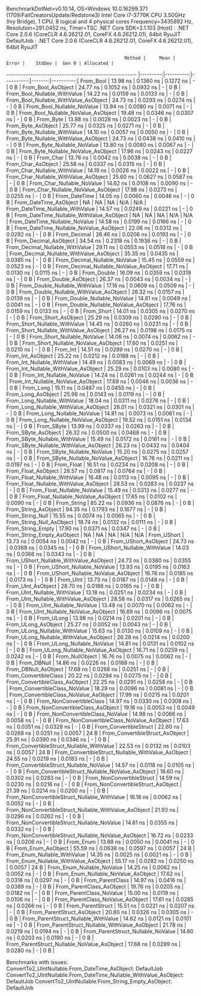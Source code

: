 
BenchmarkDotNet=v0.10.14, OS=Windows 10.0.16299.371 (1709/FallCreatorsUpdate/Redstone3)
Intel Core i7-3770K CPU 3.50GHz (Ivy Bridge), 1 CPU, 8 logical and 4 physical cores
Frequency=3435892 Hz, Resolution=291.0452 ns, Timer=TSC
.NET Core SDK=2.1.103
  [Host]     : .NET Core 2.0.6 (CoreCLR 4.6.26212.01, CoreFX 4.6.26212.01), 64bit RyuJIT
  DefaultJob : .NET Core 2.0.6 (CoreCLR 4.6.26212.01, CoreFX 4.6.26212.01), 64bit RyuJIT


                                                Method |     Mean |     Error |    StdDev |  Gen 0 | Allocated |
------------------------------------------------------ |---------:|----------:|----------:|-------:|----------:|
                                             From_Bool | 13.98 ns | 0.1360 ns | 0.1272 ns |      - |       0 B |
                                    From_Bool_AsObject | 24.77 ns | 0.1052 ns | 0.0932 ns |      - |       0 B |
                          From_Bool_Nullable_WithValue | 14.22 ns | 0.0159 ns | 0.0133 ns |      - |       0 B |
                 From_Bool_Nullable_WithValue_AsObject | 24.73 ns | 0.0293 ns | 0.0274 ns |      - |       0 B |
                            From_Bool_Nullable_NoValue | 13.94 ns | 0.0080 ns | 0.0071 ns |      - |       0 B |
                   From_Bool_Nullable_NoValue_AsObject | 19.48 ns | 0.0346 ns | 0.0307 ns |      - |       0 B |
                                             From_Byte | 13.88 ns | 0.0028 ns | 0.0023 ns |      - |       0 B |
                                    From_Byte_AsObject | 25.77 ns | 0.0325 ns | 0.0271 ns |      - |       0 B |
                          From_Byte_Nullable_WithValue | 14.10 ns | 0.0057 ns | 0.0050 ns |      - |       0 B |
                 From_Byte_Nullable_WithValue_AsObject | 24.73 ns | 0.0438 ns | 0.0410 ns |      - |       0 B |
                            From_Byte_Nullable_NoValue | 13.80 ns | 0.0080 ns | 0.0067 ns |      - |       0 B |
                   From_Byte_Nullable_NoValue_AsObject | 17.96 ns | 0.0243 ns | 0.0227 ns |      - |       0 B |
                                             From_Char | 13.76 ns | 0.0042 ns | 0.0038 ns |      - |       0 B |
                                    From_Char_AsObject | 25.56 ns | 0.0337 ns | 0.0315 ns |      - |       0 B |
                          From_Char_Nullable_WithValue | 14.19 ns | 0.0026 ns | 0.0022 ns |      - |       0 B |
                 From_Char_Nullable_WithValue_AsObject | 25.60 ns | 0.0627 ns | 0.0587 ns |      - |       0 B |
                            From_Char_Nullable_NoValue | 14.62 ns | 0.0108 ns | 0.0090 ns |      - |       0 B |
                   From_Char_Nullable_NoValue_AsObject | 17.98 ns | 0.0273 ns | 0.0255 ns |      - |       0 B |
                                         From_DateTime | 14.05 ns | 0.0060 ns | 0.0046 ns |      - |       0 B |
                                From_DateTime_AsObject |       NA |        NA |        NA |    N/A |       N/A |
                      From_DateTime_Nullable_WithValue | 14.57 ns | 0.0249 ns | 0.0221 ns |      - |       0 B |
             From_DateTime_Nullable_WithValue_AsObject |       NA |        NA |        NA |    N/A |       N/A |
                        From_DateTime_Nullable_NoValue | 14.58 ns | 0.0199 ns | 0.0166 ns |      - |       0 B |
               From_DateTime_Nullable_NoValue_AsObject | 22.06 ns | 0.0312 ns | 0.0292 ns |      - |       0 B |
                                          From_Decimal | 26.46 ns | 0.0206 ns | 0.0193 ns |      - |       0 B |
                                 From_Decimal_AsObject | 34.54 ns | 0.2318 ns | 0.1936 ns |      - |       0 B |
                       From_Decimal_Nullable_WithValue | 29.11 ns | 0.0553 ns | 0.0518 ns |      - |       0 B |
              From_Decimal_Nullable_WithValue_AsObject | 35.35 ns | 0.0435 ns | 0.0385 ns |      - |       0 B |
                         From_Decimal_Nullable_NoValue | 15.45 ns | 0.0559 ns | 0.0523 ns |      - |       0 B |
                From_Decimal_Nullable_NoValue_AsObject | 17.71 ns | 0.0130 ns | 0.0115 ns |      - |       0 B |
                                           From_Double | 16.09 ns | 0.0359 ns | 0.0319 ns |      - |       0 B |
                                  From_Double_AsObject | 26.37 ns | 0.0043 ns | 0.0034 ns |      - |       0 B |
                        From_Double_Nullable_WithValue | 17.16 ns | 0.0609 ns | 0.0509 ns |      - |       0 B |
               From_Double_Nullable_WithValue_AsObject | 26.32 ns | 0.0157 ns | 0.0139 ns |      - |       0 B |
                          From_Double_Nullable_NoValue | 14.81 ns | 0.0049 ns | 0.0041 ns |      - |       0 B |
                 From_Double_Nullable_NoValue_AsObject | 17.76 ns | 0.0159 ns | 0.0133 ns |      - |       0 B |
                                            From_Short | 14.01 ns | 0.0305 ns | 0.0270 ns |      - |       0 B |
                                   From_Short_AsObject | 25.29 ns | 0.0309 ns | 0.0290 ns |      - |       0 B |
                         From_Short_Nullable_WithValue | 14.45 ns | 0.0260 ns | 0.0231 ns |      - |       0 B |
                From_Short_Nullable_WithValue_AsObject | 26.27 ns | 0.0198 ns | 0.0175 ns |      - |       0 B |
                           From_Short_Nullable_NoValue | 14.06 ns | 0.0074 ns | 0.0062 ns |      - |       0 B |
                  From_Short_Nullable_NoValue_AsObject | 17.60 ns | 0.0251 ns | 0.0210 ns |      - |       0 B |
                                              From_Int | 14.51 ns | 0.0289 ns | 0.0270 ns |      - |       0 B |
                                     From_Int_AsObject | 25.22 ns | 0.0212 ns | 0.0188 ns |      - |       0 B |
                           From_Int_Nullable_WithValue | 14.49 ns | 0.0083 ns | 0.0069 ns |      - |       0 B |
                  From_Int_Nullable_WithValue_AsObject | 25.29 ns | 0.0103 ns | 0.0080 ns |      - |       0 B |
                             From_Int_Nullable_NoValue | 14.24 ns | 0.0261 ns | 0.0244 ns |      - |       0 B |
                    From_Int_Nullable_NoValue_AsObject | 17.69 ns | 0.0046 ns | 0.0036 ns |      - |       0 B |
                                             From_Long | 15.11 ns | 0.0487 ns | 0.0455 ns |      - |       0 B |
                                    From_Long_AsObject | 25.98 ns | 0.0143 ns | 0.0119 ns |      - |       0 B |
                          From_Long_Nullable_WithValue | 18.04 ns | 0.0311 ns | 0.0276 ns |      - |       0 B |
                 From_Long_Nullable_WithValue_AsObject | 26.01 ns | 0.0321 ns | 0.0301 ns |      - |       0 B |
                            From_Long_Nullable_NoValue | 14.81 ns | 0.0073 ns | 0.0061 ns |      - |       0 B |
                   From_Long_Nullable_NoValue_AsObject | 19.52 ns | 0.0151 ns | 0.0134 ns |      - |       0 B |
                                            From_SByte | 13.99 ns | 0.0337 ns | 0.0263 ns |      - |       0 B |
                                   From_SByte_AsObject | 26.32 ns | 0.0500 ns | 0.0468 ns |      - |       0 B |
                         From_SByte_Nullable_WithValue | 15.49 ns | 0.0172 ns | 0.0161 ns |      - |       0 B |
                From_SByte_Nullable_WithValue_AsObject | 26.23 ns | 0.0432 ns | 0.0404 ns |      - |       0 B |
                           From_SByte_Nullable_NoValue | 15.20 ns | 0.0275 ns | 0.0257 ns |      - |       0 B |
                  From_SByte_Nullable_NoValue_AsObject | 16.76 ns | 0.0211 ns | 0.0197 ns |      - |       0 B |
                                            From_Float | 16.51 ns | 0.0234 ns | 0.0208 ns |      - |       0 B |
                                   From_Float_AsObject | 28.57 ns | 0.0817 ns | 0.0764 ns |      - |       0 B |
                         From_Float_Nullable_WithValue | 16.48 ns | 0.0113 ns | 0.0095 ns |      - |       0 B |
                From_Float_Nullable_WithValue_AsObject | 28.53 ns | 0.0283 ns | 0.0237 ns |      - |       0 B |
                           From_Float_Nullable_NoValue | 15.49 ns | 0.0313 ns | 0.0277 ns |      - |       0 B |
                  From_Float_Nullable_NoValue_AsObject | 17.65 ns | 0.0102 ns | 0.0090 ns |      - |       0 B |
                                           From_String | 85.22 ns | 0.0936 ns | 0.0876 ns |      - |       0 B |
                                  From_String_AsObject | 94.35 ns | 0.1793 ns | 0.1677 ns |      - |       0 B |
                                      From_String_Null | 15.55 ns | 0.0074 ns | 0.0065 ns |      - |       0 B |
                             From_String_Null_AsObject | 18.74 ns | 0.0132 ns | 0.0111 ns |      - |       0 B |
                                     From_String_Empty | 17.90 ns | 0.0371 ns | 0.0347 ns |      - |       0 B |
                            From_String_Empty_AsObject |       NA |        NA |        NA |    N/A |       N/A |
                                           From_UShort | 13.73 ns | 0.0054 ns | 0.0042 ns |      - |       0 B |
                                  From_UShort_AsObject | 24.73 ns | 0.0369 ns | 0.0345 ns |      - |       0 B |
                        From_UShort_Nullable_WithValue | 14.03 ns | 0.0366 ns | 0.0343 ns |      - |       0 B |
               From_UShort_Nullable_WithValue_AsObject | 24.73 ns | 0.0380 ns | 0.0355 ns |      - |       0 B |
                          From_UShort_Nullable_NoValue | 13.93 ns | 0.0195 ns | 0.0163 ns |      - |       0 B |
                 From_UShort_Nullable_NoValue_AsObject | 16.76 ns | 0.0185 ns | 0.0173 ns |      - |       0 B |
                                             From_UInt | 13.73 ns | 0.0167 ns | 0.0148 ns |      - |       0 B |
                                    From_UInt_AsObject | 28.70 ns | 0.0186 ns | 0.0165 ns |      - |       0 B |
                          From_UInt_Nullable_WithValue | 13.18 ns | 0.0251 ns | 0.0234 ns |      - |       0 B |
                 From_UInt_Nullable_WithValue_AsObject | 28.58 ns | 0.0317 ns | 0.0265 ns |      - |       0 B |
                            From_UInt_Nullable_NoValue | 13.48 ns | 0.0070 ns | 0.0062 ns |      - |       0 B |
                   From_UInt_Nullable_NoValue_AsObject | 16.69 ns | 0.0096 ns | 0.0075 ns |      - |       0 B |
                                            From_ULong | 13.98 ns | 0.0214 ns | 0.0201 ns |      - |       0 B |
                                   From_ULong_AsObject | 25.27 ns | 0.0052 ns | 0.0043 ns |      - |       0 B |
                         From_ULong_Nullable_WithValue | 15.63 ns | 0.0130 ns | 0.0109 ns |      - |       0 B |
                From_ULong_Nullable_WithValue_AsObject | 26.28 ns | 0.0214 ns | 0.0200 ns |      - |       0 B |
                           From_ULong_Nullable_NoValue | 14.81 ns | 0.0131 ns | 0.0102 ns |      - |       0 B |
                  From_ULong_Nullable_NoValue_AsObject | 16.71 ns | 0.0259 ns | 0.0242 ns |      - |       0 B |
                                       From_NullObject | 16.76 ns | 0.0075 ns | 0.0062 ns |      - |       0 B |
                                           From_DBNull | 14.86 ns | 0.0226 ns | 0.0188 ns |      - |       0 B |
                                  From_DBNull_AsObject | 17.68 ns | 0.0268 ns | 0.0251 ns |      - |       0 B |
                                 From_ConvertibleClass | 20.22 ns | 0.0294 ns | 0.0275 ns |      - |       0 B |
                        From_ConvertibleClass_AsObject | 22.25 ns | 0.0291 ns | 0.0258 ns |      - |       0 B |
                         From_ConvertibleClass_NoValue | 18.29 ns | 0.0096 ns | 0.0081 ns |      - |       0 B |
                From_ConvertibleClass_NoValue_AsObject | 17.99 ns | 0.0215 ns | 0.0201 ns |      - |       0 B |
                              From_NonConvertibleClass | 14.97 ns | 0.0330 ns | 0.0308 ns |      - |       0 B |
                     From_NonConvertibleClass_AsObject | 19.16 ns | 0.0053 ns | 0.0049 ns |      - |       0 B |
                      From_NonConvertibleClass_NoValue | 14.98 ns | 0.0066 ns | 0.0058 ns |      - |       0 B |
             From_NonConvertibleClass_NoValue_AsObject | 17.63 ns | 0.0351 ns | 0.0328 ns |      - |       0 B |
                                From_ConvertibleStruct | 22.60 ns | 0.0268 ns | 0.0251 ns | 0.0057 |      24 B |
                       From_ConvertibleStruct_AsObject | 25.91 ns | 0.0390 ns | 0.0346 ns |      - |       0 B |
             From_ConvertibleStruct_Nullable_WithValue | 22.53 ns | 0.0132 ns | 0.0103 ns | 0.0057 |      24 B |
    From_ConvertibleStruct_Nullable_WithValue_AsObject | 24.55 ns | 0.0219 ns | 0.0183 ns |      - |       0 B |
               From_ConvertibleStruct_Nullable_NoValue | 14.57 ns | 0.0118 ns | 0.0105 ns |      - |       0 B |
      From_ConvertibleStruct_Nullable_NoValue_AsObject | 18.60 ns | 0.0302 ns | 0.0283 ns |      - |       0 B |
                             From_NonConvertibleStruct | 14.59 ns | 0.0230 ns | 0.0216 ns |      - |       0 B |
                    From_NonConvertibleStruct_AsObject | 21.39 ns | 0.0214 ns | 0.0200 ns |      - |       0 B |
          From_NonConvertibleStruct_Nullable_WithValue | 16.18 ns | 0.0062 ns | 0.0052 ns |      - |       0 B |
 From_NonConvertibleStruct_Nullable_WithValue_AsObject | 21.93 ns | 0.0296 ns | 0.0262 ns |      - |       0 B |
            From_NonConvertibleStruct_Nullable_NoValue | 14.61 ns | 0.0355 ns | 0.0332 ns |      - |       0 B |
   From_NonConvertibleStruct_Nullable_NoValue_AsObject | 16.72 ns | 0.0233 ns | 0.0206 ns |      - |       0 B |
                                             From_Enum | 13.88 ns | 0.0050 ns | 0.0041 ns |      - |       0 B |
                                    From_Enum_AsObject | 55.59 ns | 0.0638 ns | 0.0597 ns | 0.0057 |      24 B |
                          From_Enum_Nullable_WithValue | 14.35 ns | 0.0025 ns | 0.0021 ns |      - |       0 B |
                 From_Enum_Nullable_WithValue_AsObject | 55.17 ns | 0.0282 ns | 0.0250 ns | 0.0057 |      24 B |
                            From_Enum_Nullable_NoValue | 14.25 ns | 0.0062 ns | 0.0052 ns |      - |       0 B |
                   From_Enum_Nullable_NoValue_AsObject | 17.62 ns | 0.0318 ns | 0.0297 ns |      - |       0 B |
                                      From_ParentClass | 14.97 ns | 0.0416 ns | 0.0389 ns |      - |       0 B |
                             From_ParentClass_AsObject | 19.76 ns | 0.0205 ns | 0.0182 ns |      - |       0 B |
                              From_ParentClass_NoValue | 15.00 ns | 0.0119 ns | 0.0106 ns |      - |       0 B |
                     From_ParentClass_NoValue_AsObject | 17.61 ns | 0.0285 ns | 0.0266 ns |      - |       0 B |
                                     From_ParentStruct | 15.51 ns | 0.0221 ns | 0.0207 ns |      - |       0 B |
                            From_ParentStruct_AsObject | 20.80 ns | 0.0326 ns | 0.0305 ns |      - |       0 B |
                  From_ParentStruct_Nullable_WithValue | 14.62 ns | 0.0121 ns | 0.0101 ns |      - |       0 B |
         From_ParentStruct_Nullable_WithValue_AsObject | 21.78 ns | 0.0219 ns | 0.0194 ns |      - |       0 B |
                    From_ParentStruct_Nullable_NoValue | 14.60 ns | 0.0203 ns | 0.0190 ns |      - |       0 B |
           From_ParentStruct_Nullable_NoValue_AsObject | 17.68 ns | 0.0299 ns | 0.0280 ns |      - |       0 B |

Benchmarks with issues:
  ConvertTo2_UIntNullable.From_DateTime_AsObject: DefaultJob
  ConvertTo2_UIntNullable.From_DateTime_Nullable_WithValue_AsObject: DefaultJob
  ConvertTo2_UIntNullable.From_String_Empty_AsObject: DefaultJob
